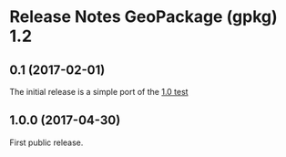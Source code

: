 # Release Notes GeoPackage (gpkg) 1.2

## 0.1 (2017-02-01)
The initial release is a simple port of the [1.0 test](https://github.com/opengeospatial/ets-gpkg10)
 
## 1.0.0 (2017-04-30)
First public release.
